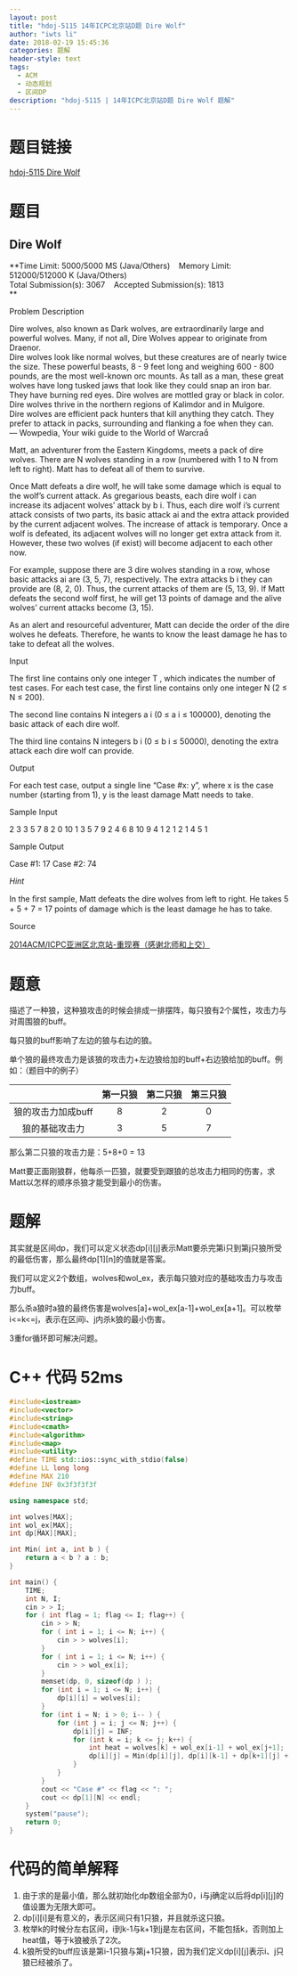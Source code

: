 ```yaml
---
layout: post
title: "hdoj-5115 14年ICPC北京站D题 Dire Wolf"
author: "iwts li"
date: 2018-02-19 15:45:36
categories: 题解
header-style: text
tags:
  - ACM
  - 动态规划
  - 区间DP
description: "hdoj-5115 | 14年ICPC北京站D题 Dire Wolf 题解"
---
```


# 题目链接  

[hdoj-5115 Dire Wolf](http://acm.hdu.edu.cn/showproblem.php?pid=5115)

# 题目

Dire Wolf
---------

**Time Limit: 5000/5000 MS (Java/Others)    Memory Limit: 512000/512000 K (Java/Others)  
Total Submission(s): 3067    Accepted Submission(s): 1813  
**  
  

Problem Description

Dire wolves, also known as Dark wolves, are extraordinarily large and powerful wolves. Many, if not all, Dire Wolves appear to originate from Draenor.  
Dire wolves look like normal wolves, but these creatures are of nearly twice the size. These powerful beasts, 8 - 9 feet long and weighing 600 - 800 pounds, are the most well-known orc mounts. As tall as a man, these great wolves have long tusked jaws that look like they could snap an iron bar. They have burning red eyes. Dire wolves are mottled gray or black in color. Dire wolves thrive in the northern regions of Kalimdor and in Mulgore.  
Dire wolves are efficient pack hunters that kill anything they catch. They prefer to attack in packs, surrounding and flanking a foe when they can.  
— Wowpedia, Your wiki guide to the World of Warcra  
  
Matt, an adventurer from the Eastern Kingdoms, meets a pack of dire wolves. There are N wolves standing in a row (numbered with 1 to N from left to right). Matt has to defeat all of them to survive.  
  
Once Matt defeats a dire wolf, he will take some damage which is equal to the wolf’s current attack. As gregarious beasts, each dire wolf i can increase its adjacent wolves’ attack by b i. Thus, each dire wolf i’s current attack consists of two parts, its basic attack ai and the extra attack provided by the current adjacent wolves. The increase of attack is temporary. Once a wolf is defeated, its adjacent wolves will no longer get extra attack from it. However, these two wolves (if exist) will become adjacent to each other now.  
  
For example, suppose there are 3 dire wolves standing in a row, whose basic attacks ai are (3, 5, 7), respectively. The extra attacks b i they can provide are (8, 2, 0). Thus, the current attacks of them are (5, 13, 9). If Matt defeats the second wolf first, he will get 13 points of damage and the alive wolves’ current attacks become (3, 15).  
  
As an alert and resourceful adventurer, Matt can decide the order of the dire wolves he defeats. Therefore, he wants to know the least damage he has to take to defeat all the wolves.

  

Input

The first line contains only one integer T , which indicates the number of test cases. For each test case, the first line contains only one integer N (2 ≤ N ≤ 200).  
  
The second line contains N integers a i (0 ≤ a i ≤ 100000), denoting the basic attack of each dire wolf.  
  
The third line contains N integers b i (0 ≤ b i ≤ 50000), denoting the extra attack each dire wolf can provide.

  

Output

For each test case, output a single line “Case #x: y”, where x is the case number (starting from 1), y is the least damage Matt needs to take.  

  

Sample Input

2 3 3 5 7 8 2 0 10 1 3 5 7 9 2 4 6 8 10 9 4 1 2 1 2 1 4 5 1

  

Sample Output

Case #1: 17 Case #2: 74

_Hint_

In the ﬁrst sample, Matt defeats the dire wolves from left to right. He takes 5 + 5 + 7 = 17 points of damage which is the least damage he has to take.

  

Source

[2014ACM/ICPC亚洲区北京站-重现赛（感谢北师和上交）](http://acm.hdu.edu.cn/search.php?field=problem&key=2014ACM%2FICPC%D1%C7%D6%DE%C7%F8%B1%B1%BE%A9%D5%BE-%D6%D8%CF%D6%C8%FC%A3%A8%B8%D0%D0%BB%B1%B1%CA%A6%BA%CD%C9%CF%BD%BB%A3%A9&source=1&searchmode=source)

# 题意

描述了一种狼，这种狼攻击的时候会排成一排摆阵，每只狼有2个属性，攻击力与对周围狼的buff。

每只狼的buff影响了左边的狼与右边的狼。

单个狼的最终攻击力是该狼的攻击力+左边狼给加的buff+右边狼给加的buff。例如：（题目中的例子）

| | 第一只狼 | 第二只狼 | 第三只狼 |
| :----: | :----: | :----: | :----: |
| 狼的攻击力加成buff | 8 | 2 | 0 |
| 狼的基础攻击力 | 3 | 5 | 7 |

那么第二只狼的攻击力是：5+8+0 = 13

Matt要正面刚狼群，他每杀一匹狼，就要受到跟狼的总攻击力相同的伤害，求Matt以怎样的顺序杀狼才能受到最小的伤害。

# 题解

其实就是区间dp，我们可以定义状态dp\[i\]\[j\]表示Matt要杀完第i只到第j只狼所受的最低伤害，那么最终dp\[1\]\[n\]的值就是答案。

我们可以定义2个数组，wolves和wol\_ex，表示每只狼对应的基础攻击力与攻击力buff。

那么杀a狼时a狼的最终伤害是wolves\[a\]+wol\_ex\[a-1\]+wol_ex\[a+1\]。可以枚举i<=k<=j，表示在区间i、j内杀k狼的最小伤害。

3重for循环即可解决问题。

# C++ 代码 52ms

```cpp
#include<iostream>
#include<vector>
#include<string>
#include<cmath>
#include<algorithm>
#include<map>
#include<utility>
#define TIME std::ios::sync_with_stdio(false)
#define LL long long
#define MAX 210
#define INF 0x3f3f3f3f

using namespace std;

int wolves[MAX];
int wol_ex[MAX];
int dp[MAX][MAX];

int Min( int a, int b ) {
	return a < b ? a : b;
}

int main() {
	TIME;
	int N, I;
	cin > > I;
	for ( int flag = 1; flag <= I; flag++) {
		cin > > N;
		for ( int i = 1; i <= N; i++) {
			cin > > wolves[i];
		}
		for ( int i = 1; i <= N; i++) {
			cin > > wol_ex[i];
		}
		memset(dp, 0, sizeof(dp ) );
		for (int i = 1; i <= N; i++) {
			dp[i][i] = wolves[i];
		}
		for (int i = N; i > 0; i-- ) {
			for (int j = i; j <= N; j++) {
				dp[i][j] = INF;
				for (int k = i; k <= j; k++) {
					int heat = wolves[k] + wol_ex[i-1] + wol_ex[j+1];
					dp[i][j] = Min(dp[i][j], dp[i][k-1] + dp[k+1][j] + heat);
				}
			}
		}
		cout << "Case #" << flag << ": ";
		cout << dp[1][N] << endl;
	}
	system("pause");
	return 0;
}
```

# 代码的简单解释

1. 由于求的是最小值，那么就初始化dp数组全部为0，i与j确定以后将dp\[i\]\[j\]的值设置为无限大即可。
2. dp\[i\]\[i\]是有意义的，表示区间只有1只狼，并且就杀这只狼。
3. 枚举k的时候分左右区间，i到k-1与k+1到j是左右区间，不能包括k，否则加上heat值，等于k狼被杀了2次。
4. k狼所受的buff应该是第i-1只狼与第j+1只狼，因为我们定义dp\[i\]\[j\]表示i、j只狼已经被杀了。